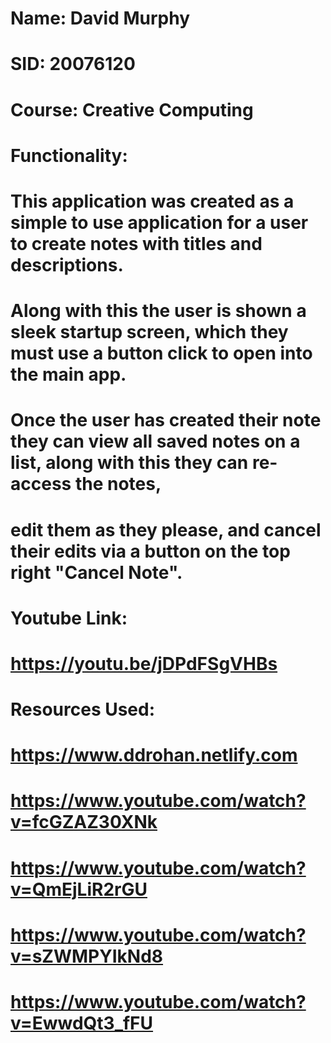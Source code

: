 # Name: David Murphy
#  SID: 20076120
#  Course: Creative Computing

#  Functionality:
#  This application was created as a simple to use application for a user to create notes with titles and descriptions.
#  Along with this the user is shown a sleek startup screen, which they must use a button click to open into the main app.
#  Once the user has created their note they can view all saved notes on a list, along with this they can re-access the notes,
#  edit them as they please, and cancel their edits via a button on the top right "Cancel Note".


#  Youtube Link:
#  https://youtu.be/jDPdFSgVHBs


#  Resources Used:
#  https://www.ddrohan.netlify.com
#  https://www.youtube.com/watch?v=fcGZAZ30XNk
#  https://www.youtube.com/watch?v=QmEjLiR2rGU
#  https://www.youtube.com/watch?v=sZWMPYIkNd8
#  https://www.youtube.com/watch?v=EwwdQt3_fFU







